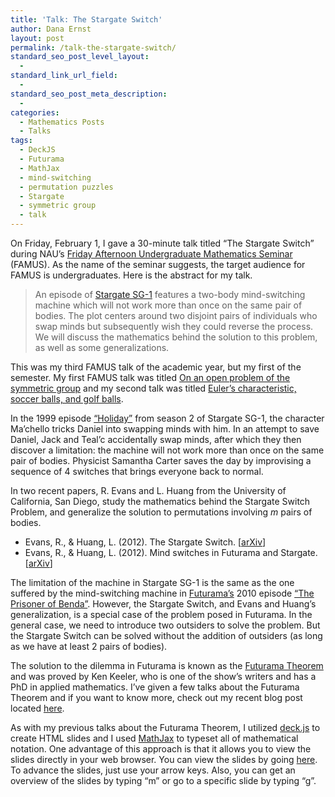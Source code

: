 ```yaml
---
title: 'Talk: The Stargate Switch'
author: Dana Ernst
layout: post
permalink: /talk-the-stargate-switch/
standard_seo_post_level_layout:
  - 
standard_link_url_field:
  - 
standard_seo_post_meta_description:
  - 
categories:
  - Mathematics Posts
  - Talks
tags:
  - DeckJS
  - Futurama
  - MathJax
  - mind-switching
  - permutation puzzles
  - Stargate
  - symmetric group
  - talk
---
```

On Friday, February 1, I gave a 30-minute talk titled &#8220;The Stargate Switch&#8221; during NAU&#8217;s [Friday Afternoon Undergraduate Mathematics Seminar][1] (FAMUS). As the name of the seminar suggests, the target audience for FAMUS is undergraduates. Here is the abstract for my talk.

> An episode of [Stargate SG-1][2] features a two-body mind-switching machine which will not work more than once on the same pair of bodies. The plot centers around two disjoint pairs of individuals who swap minds but subsequently wish they could reverse the process. We will discuss the mathematics behind the solution to this problem, as well as some generalizations.

This was my third FAMUS talk of the academic year, but my first of the semester. My first FAMUS talk was titled [On an open problem of the symmetric group][3] and my second talk was titled [Euler’s characteristic, soccer balls, and golf balls][4].

In the 1999 episode [&#8220;Holiday&#8221;][5] from season 2 of Stargate SG-1, the character Ma&#8217;chello tricks Daniel into swapping minds with him. In an attempt to save Daniel, Jack and Teal&#8217;c accidentally swap minds, after which they then discover a limitation: the machine will not work more than once on the same pair of bodies. Physicist Samantha Carter saves the day by improvising a sequence of 4 switches that brings everyone back to normal.

In two recent papers, R. Evans and L. Huang from the University of California, San Diego, study the mathematics behind the Stargate Switch Problem, and generalize the solution to permutations involving $m$ pairs of bodies.

  * Evans, R., & Huang, L. (2012). The Stargate Switch. [[arXiv][6]]
  * Evans, R., & Huang, L. (2012). Mind switches in Futurama and Stargate. [[arXiv][7]]

The limitation of the machine in Stargate SG-1 is the same as the one suffered by the mind-switching machine in [Futurama&#8217;s][8] 2010 episode [&#8220;The Prisoner of Benda&#8221;][9]. However, the Stargate Switch, and Evans and Huang&#8217;s generalization, is a special case of the problem posed in Futurama. In the general case, we need to introduce two outsiders to solve the problem. But the Stargate Switch can be solved without the addition of outsiders (as long as we have at least 2 pairs of bodies).

The solution to the dilemma in Futurama is known as the [Futurama Theorem][10] and was proved by Ken Keeler, who is one of the show&#8217;s writers and has a PhD in applied mathematics. I&#8217;ve given a few talks about the Futurama Theorem and if you want to know more, check out my recent blog post located [here][11].

As with my previous talks about the Futurama Theorem, I utilized [deck.js][12] to create HTML slides and I used [MathJax][13] to typeset all of mathematical notation. One advantage of this approach is that it allows you to view the slides directly in your web browser. You can view the slides by going [here][14]. To advance the slides, just use your arrow keys. Also, you can get an overview of the slides by typing &#8220;m&#8221; or go to a specific slide by typing &#8220;g&#8221;.

 [1]: http://oak.ucc.nau.edu/jws8/FAMUSflyer.pdf
 [2]: http://en.wikipedia.org/wiki/Stargate_SG-1
 [3]: http://danaernst.com/talk-an-open-problem-of-the-symmetric-group/
 [4]: http://danaernst.com/talk-eulers-characteristic-soccer-balls-and-golf-balls/
 [5]: http://stargate.wikia.com/wiki/Holiday
 [6]: http://128.84.158.119/abs/1209.4991v1
 [7]: http://arxiv.org/abs/1209.4991
 [8]: http://en.wikipedia.org/wiki/Futurama
 [9]: http://theinfosphere.org/The_Prisoner_of_Benda
 [10]: http://theinfosphere.org/Futurama_theorem
 [11]: http://danaernst.com/talk-the-futurama-theorem-and-some-refinements/
 [12]: http://imakewebthings.github.com/deck.js
 [13]: http://www.mathjax.org/
 [14]: http://danaernst.com/talks/FAMUSSpring2013/February/slides/StargateSwitch.html